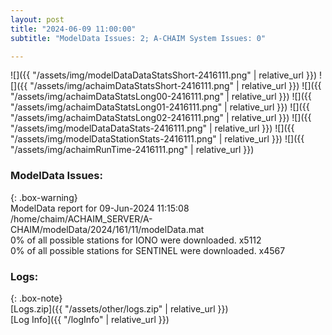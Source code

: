 ```yaml
---
layout: post
title: "2024-06-09 11:00:00"
subtitle: "ModelData Issues: 2; A-CHAIM System Issues: 0"

---
```


![]({{ "/assets/img/modelDataDataStatsShort-2416111.png" | relative_url }})
![]({{ "/assets/img/achaimDataStatsShort-2416111.png" | relative_url }})
![]({{ "/assets/img/achaimDataStatsLong00-2416111.png" | relative_url }})
![]({{ "/assets/img/achaimDataStatsLong01-2416111.png" | relative_url }})
![]({{ "/assets/img/achaimDataStatsLong02-2416111.png" | relative_url }})
![]({{ "/assets/img/modelDataDataStats-2416111.png" | relative_url }})
![]({{ "/assets/img/modelDataStationStats-2416111.png" | relative_url }})
![]({{ "/assets/img/achaimRunTime-2416111.png" | relative_url }})


### ModelData Issues:  
  
{: .box-warning}  
 ModelData report for 09-Jun-2024 11:15:08   
 /home/chaim/ACHAIM_SERVER/A-CHAIM/modelData/2024/161/11/modelData.mat   
 0% of all possible stations for IONO were downloaded. x5112   
 0% of all possible stations for SENTINEL were downloaded. x4567   
  


### Logs:  
  
{: .box-note}  
[Logs.zip]({{ "/assets/other/logs.zip" | relative_url }})  
[Log Info]({{ "/logInfo" | relative_url }})  
